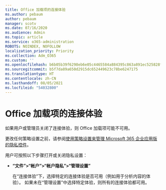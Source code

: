 ```yaml
---
title: Office 加载项的连接体验
ms.author: pebaum
author: pebaum
manager: scotv
ms.date: 07/16/2020
ms.audience: Admin
ms.topic: article
ms.service: o365-administration
ROBOTS: NOINDEX, NOFOLLOW
localization_priority: Priority
ms.collection: Adm_O365
ms.custom: ''
ms.openlocfilehash: b6b05b39f6298eb6e05c4465584a884395c863a891ec525828f795809eeb787a
ms.sourcegitcommit: b5f7da89a650d2915dc652449623c78be6247175
ms.translationtype: HT
ms.contentlocale: zh-CN
ms.lasthandoff: 08/05/2021
ms.locfileid: "54032800"
---
```

# <a name="connected-experience-with-office-add-ins"></a>Office 加载项的连接体验

如果用户或管理员关闭了连接体验，则 Office 加载项可能不可用。

更改任何策略设置之前，请参阅[使用策略设置来管理 Microsoft 365 企业应用版的隐私控件](https://docs.microsoft.com/deployoffice/privacy/manage-privacy-controls)。

用户可按照以下步骤打开或关闭隐私设置：

- **“文件”>“帐户”>“帐户隐私”>“管理设置”** 

    在“连接体验”下，选择特定的连接体验是否可用（例如用于分析内容的体验）。 如果未在“管理设置”中选择特定体验，则所有的连接体验都可用。

